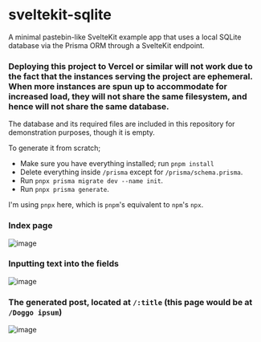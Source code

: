 # sveltekit-sqlite
A minimal pastebin-like SvelteKit example app that uses a local SQLite database via the Prisma ORM through a SvelteKit endpoint.

### Deploying this project to Vercel or similar will not work due to the fact that the instances serving the project are ephemeral. When more instances are spun up to accommodate for increased load, they will not share the same filesystem, and hence will not share the same database.

The database and its required files are included in this repository for demonstration purposes, though it is empty.

To generate it from scratch;
* Make sure you have everything installed; run `pnpm install`
* Delete everything inside `/prisma` except for `/prisma/schema.prisma`.
* Run `pnpx prisma migrate dev --name init`.
* Run `pnpx prisma generate`.

I'm using `pnpx` here, which is `pnpm`'s equivalent to `npm`'s `npx`.

### Index page
![image](https://user-images.githubusercontent.com/59726149/183265859-ee94814e-f167-41db-8f63-474f488aee0a.png)

### Inputting text into the fields
![image](https://user-images.githubusercontent.com/59726149/183265921-cd8d7ed7-82ff-498c-883f-706812ecbcea.png)

### The generated post, located at `/:title` (this page would be at `/Doggo ipsum`)
![image](https://user-images.githubusercontent.com/59726149/183265886-fa1cee19-a993-47e9-9f60-32691db61b31.png)

